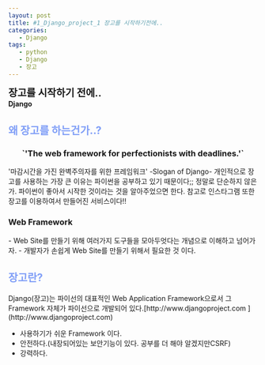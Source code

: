 ```yaml
---
layout: post
title: #1_Django_project_1 장고를 시작하기전에..
categories:
   - Django
tags:
   - python
   - Django
   - 장고
---
```

<b style="font-size:20px" url="https://programmers.co.kr">장고를 시작하기 전에..</b><br>
<b>Django</b>

<h2 style="color:#819FF7">왜 장고를 하는건가..?</h2>
<a style='text-align:center'>
<h3>`'The web framework for perfectionists with deadlines.'`</h3>
'마감시간을 가진 완벽주의자를 위한 프레임워크'
-Slogan of Django-
</a>
개인적으로 장고를 사용하는 가장 큰 이유는 파이썬을 공부하고 있기 때문이다;; 정말로 단순하지 않은가. 
파이썬이 좋아서 시작한 것이라는 것을 알아주었으면 한다.
참고로 인스타그램 또한 장고를 이용하여서 만들어진 서비스이다!!

<h3>Web Framework</h3>
 - Web Site를 만들기 위해 여러가지 도구들을 모아두엇다는 개념으로 이해하고 넘어가자.
 - 개발자가 손쉽게 Web Site를 만들기 위해서 필요한 것 이다.
<h2 style="color:#819FF7">장고란?</h2>
Django(장고)는 파이선의 대표적인 Web Application Framework으로서 그 Framework 자체가 파이선으로 개발되어 있다.[http://www.djangoproject.com ](http://www.djangoproject.com) 

- 사용하기가 쉬운 Framework 이다.
- 안전하다.(내장되어있는 보안기능이 있다. 공부를 더 해야 알겠지만CSRF)
- 강력하다. 